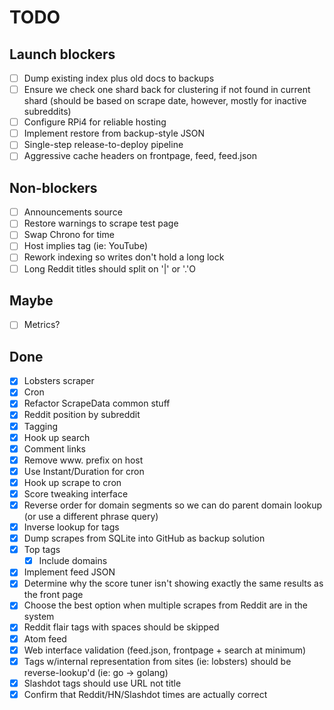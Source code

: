 # TODO

## Launch blockers

 - [ ] Dump existing index plus old docs to backups
 - [ ] Ensure we check one shard back for clustering if not found in current shard (should be based on scrape date, however, mostly for inactive subreddits)
 - [ ] Configure RPi4 for reliable hosting
 - [ ] Implement restore from backup-style JSON
 - [ ] Single-step release-to-deploy pipeline
 - [ ] Aggressive cache headers on frontpage, feed, feed.json

## Non-blockers

 - [ ] Announcements source
 - [ ] Restore warnings to scrape test page
 - [ ] Swap Chrono for time
 - [ ] Host implies tag (ie: YouTube)
 - [ ] Rework indexing so writes don't hold a long lock 
 - [ ] Long Reddit titles should split on '|' or '.'O

## Maybe

 - [ ] Metrics?

## Done

 - [X] Lobsters scraper
 - [X] Cron
 - [X] Refactor ScrapeData common stuff
 - [X] Reddit position by subreddit 
 - [X] Tagging
 - [X] Hook up search
 - [X] Comment links
 - [X] Remove www. prefix on host
 - [X] Use Instant/Duration for cron
 - [X] Hook up scrape to cron
 - [X] Score tweaking interface
 - [X] Reverse order for domain segments so we can do parent domain lookup (or use a different phrase query)
 - [X] Inverse lookup for tags
 - [X] Dump scrapes from SQLite into GitHub as backup solution
 - [X] Top tags
   - [X] Include domains
 - [X] Implement feed JSON
 - [X] Determine why the score tuner isn't showing exactly the same results as the front page
 - [X] Choose the best option when multiple scrapes from Reddit are in the system
 - [X] Reddit flair tags with spaces should be skipped
 - [X] Atom feed
 - [X] Web interface validation (feed.json, frontpage + search at minimum)
 - [X] Tags w/internal representation from sites (ie: lobsters) should be reverse-lookup'd (ie: go -> golang)
 - [X] Slashdot tags should use URL not title
 - [X] Confirm that Reddit/HN/Slashdot times are actually correct

